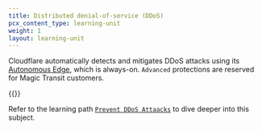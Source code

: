```yaml
---
title: Distributed denial-of-service (DDoS)
pcx_content_type: learning-unit
weight: 1
layout: learning-unit
---
```


Cloudflare automatically detects and mitigates DDoS attacks using its [Autonomous Edge](/ddos-protection/about/components/#autonomous-edge), which is always-on. `Advanced` protections are reserved for Magic Transit customers. 

{{<render file=_ddos-attack-coverage.md productFolder="ddos-protection">}}

Refer to the learning path [`Prevent DDoS Attaacks`](/learning-paths/prevent-ddos-attacks/)  to dive deeper into this subject.